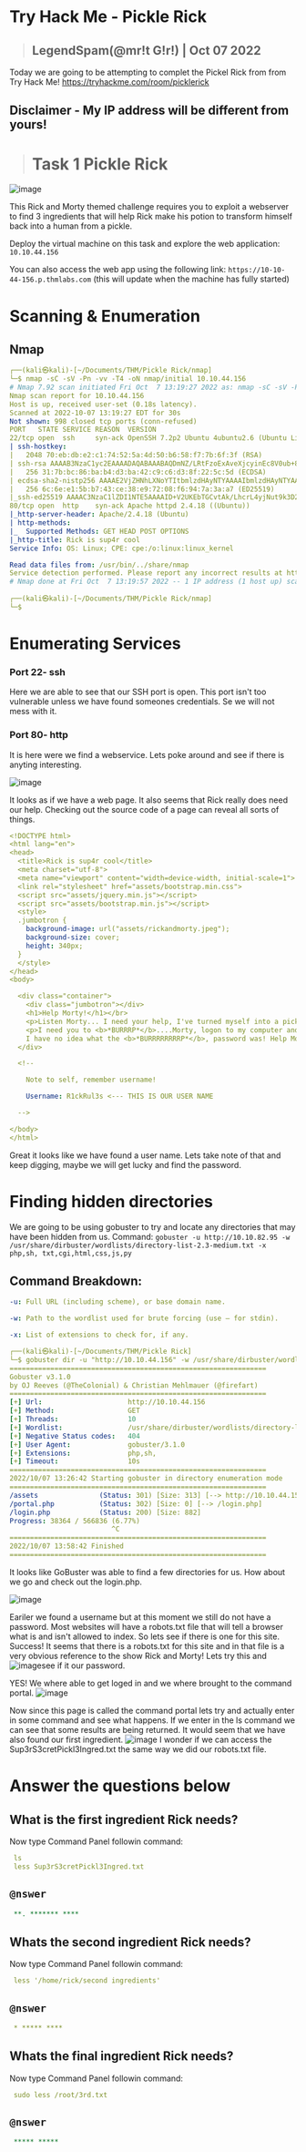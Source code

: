 # Try Hack Me - Pickle Rick

>## LegendSpam(@mr!t G!r!) | Oct 07 2022

Today we are going to be attempting to complet the Pickel Rick from from Try Hack Me!
https://tryhackme.com/room/picklerick

## Disclaimer - My IP address will be different from yours!

># Task 1 Pickle Rick 
![image](https://i.imgur.com/o9pyhyU.jpg)

This Rick and Morty themed challenge requires you to exploit a webserver to find 3 ingredients that will help Rick make his potion to transform himself back into a human from a pickle.

Deploy the virtual machine on this task and explore the web application: `10.10.44.156`

You can also access the web app using the following link: `https://10-10-44-156.p.thmlabs.com` (this will update when the machine has fully started)

# Scanning & Enumeration
## Nmap
```yaml
┌──(kali㉿kali)-[~/Documents/THM/Pickle Rick/nmap]
└─$ nmap -sC -sV -Pn -vv -T4 -oN nmap/initial 10.10.44.156
# Nmap 7.92 scan initiated Fri Oct  7 13:19:27 2022 as: nmap -sC -sV -Pn -vv -T4 -oN nmap/initial 10.10.44.156
Nmap scan report for 10.10.44.156
Host is up, received user-set (0.18s latency).
Scanned at 2022-10-07 13:19:27 EDT for 30s
Not shown: 998 closed tcp ports (conn-refused)
PORT   STATE SERVICE REASON  VERSION
22/tcp open  ssh     syn-ack OpenSSH 7.2p2 Ubuntu 4ubuntu2.6 (Ubuntu Linux; protocol 2.0)
| ssh-hostkey: 
|   2048 70:eb:db:e2:c1:74:52:5a:4d:50:b6:58:f7:7b:6f:3f (RSA)
| ssh-rsa AAAAB3NzaC1yc2EAAAADAQABAAABAQDmNZ/LRtFzoExAveXjcyinEc8V0ub+8PTkh20JexjMf1UnxZP0Svfu7rHhnJ9+7yAbOlxtaOKJbYo7CxaQv7GIVOtncRkQYp20R/Y60COF0S+4Jji8HQnMuCPofnq4bN9xPXiWC6wDPtPcsjAmBYUki4GK/5VKLLVtHq3nIbUAYiApZJMyEdkGCilc3+KnNMoZsl3tmCn4hKHFciu94FfucoQPYs6GudXb2eIKHFZDtEfpdKYIc5quWgLNzLL4kUi47r/8blOwPwQQ2Hs1g/AExSAdboDPZ5MTRArc5NyA5qgH5kWvmkjHb8s0DyPsQQDTesMiwRgVbBhIXO2ye+Zr
|   256 31:7b:bc:86:ba:b4:d3:ba:42:c9:c6:d3:8f:22:5c:5d (ECDSA)
| ecdsa-sha2-nistp256 AAAAE2VjZHNhLXNoYTItbmlzdHAyNTYAAAAIbmlzdHAyNTYAAABBBO/ALQrxvy7ApoXK7cGYQN0KjqECM2LJe5nWvHM0ULX1kmznXJm+F71yrydzD5p625jSsoGO9pm+z/L8BaKa0F0=
|   256 6c:6e:e1:5b:b7:43:ce:38:e9:72:08:f6:94:7a:3a:a7 (ED25519)
|_ssh-ed25519 AAAAC3NzaC1lZDI1NTE5AAAAID+V2UKEbTGCvtAk/LhcrL4yjNut9k3D2xTbnlpBA7B4
80/tcp open  http    syn-ack Apache httpd 2.4.18 ((Ubuntu))
|_http-server-header: Apache/2.4.18 (Ubuntu)
| http-methods: 
|_  Supported Methods: GET HEAD POST OPTIONS
|_http-title: Rick is sup4r cool
Service Info: OS: Linux; CPE: cpe:/o:linux:linux_kernel

Read data files from: /usr/bin/../share/nmap
Service detection performed. Please report any incorrect results at https://nmap.org/submit/ .
# Nmap done at Fri Oct  7 13:19:57 2022 -- 1 IP address (1 host up) scanned in 30.16 seconds
                                                                                     
┌──(kali㉿kali)-[~/Documents/THM/Pickle Rick/nmap]
└─$ 

```
# Enumerating Services

### Port 22- ssh

Here we are able to see that our SSH port is open. This port isn't too vulnerable unless we have found someones credentials. Se we will not mess with it.

### Port 80- http

It is here were we find a webservice. Lets poke around and see if there is anyting interesting.

![image](https://raw.githubusercontent.com/CCrashZer0/PickleRick/master/images/webService.png)

It looks as if we have a web page. It also seems that Rick really does need our help.
Checking out the source code of a page can reveal all sorts of things. 
```yaml
<!DOCTYPE html>
<html lang="en">
<head>
  <title>Rick is sup4r cool</title>
  <meta charset="utf-8">
  <meta name="viewport" content="width=device-width, initial-scale=1">
  <link rel="stylesheet" href="assets/bootstrap.min.css">
  <script src="assets/jquery.min.js"></script>
  <script src="assets/bootstrap.min.js"></script>
  <style>
  .jumbotron {
    background-image: url("assets/rickandmorty.jpeg");
    background-size: cover;
    height: 340px;
  }
  </style>
</head>
<body>

  <div class="container">
    <div class="jumbotron"></div>
    <h1>Help Morty!</h1></br>
    <p>Listen Morty... I need your help, I've turned myself into a pickle again and this time I can't change back!</p></br>
    <p>I need you to <b>*BURRRP*</b>....Morty, logon to my computer and find the last three secret ingredients to finish my pickle-reverse potion. The only problem is,
    I have no idea what the <b>*BURRRRRRRRP*</b>, password was! Help Morty, Help!</p></br>
  </div>

  <!--

    Note to self, remember username!

    Username: R1ckRul3s <--- THIS IS OUR USER NAME 

  -->

</body>
</html>

```
Great it looks like we have found a user name. Lets take note of that and keep digging, maybe we will get lucky and find the password.

# Finding hidden directories

We are going to be using gobuster to try and locate any directories that may have been hidden from us.
Command: `gobuster -u http://10.10.82.95 -w /usr/share/dirbuster/wordlists/directory-list-2.3-medium.txt -x php,sh, txt,cgi,html,css,js,py`

## Command Breakdown:
```yaml
-u: Full URL (including scheme), or base domain name.

-w: Path to the wordlist used for brute forcing (use – for stdin).

-x: List of extensions to check for, if any.  
```
```yaml
┌──(kali㉿kali)-[~/Documents/THM/Pickle Rick]
└─$ gobuster dir -u "http://10.10.44.156" -w /usr/share/dirbuster/wordlists/directory-list-1.0.txt -x php,sh, txt,cgi,html,css,js,py
===============================================================
Gobuster v3.1.0
by OJ Reeves (@TheColonial) & Christian Mehlmauer (@firefart)
===============================================================
[+] Url:                     http://10.10.44.156
[+] Method:                  GET
[+] Threads:                 10
[+] Wordlist:                /usr/share/dirbuster/wordlists/directory-list-1.0.txt
[+] Negative Status codes:   404
[+] User Agent:              gobuster/3.1.0
[+] Extensions:              php,sh,
[+] Timeout:                 10s
===============================================================
2022/10/07 13:26:42 Starting gobuster in directory enumeration mode
===============================================================
/assets               (Status: 301) [Size: 313] [--> http://10.10.44.156/assets/]
/portal.php           (Status: 302) [Size: 0] [--> /login.php]                   
/login.php            (Status: 200) [Size: 882]                                  
Progress: 38364 / 566836 (6.77%)
                         ^C
===============================================================
2022/10/07 13:58:42 Finished
===============================================================
```
It looks like GoBuster was able to find a few directories for us.
How about we go and check out the login.php. 

![image](https://raw.githubusercontent.com/CCrashZer0/PickleRick/master/images/login.png)

Eariler we found a username but at this moment we still do not have a password.
Most websites will have a robots.txt file that will tell a browser what is and isn't allowed to index. So lets see if there is one for this site.
Success! It seems that there is a robots.txt for this site and in that file is a very obvious reference to the show Rick and Morty! Lets try this and 
![image](https://raw.githubusercontent.com/CCrashZer0/PickleRick/master/images/robots.png)see if it our password.

YES! We where able to get loged in and we where brought to the command portal. 
![image](https://raw.githubusercontent.com/CCrashZer0/PickleRick/master/images/commandPortal.png)

Now since this page is called the command portal lets try and actually enter in some command and see what happens.
If we enter in the ls command we can see that some results are being returned. It would seem that we have also found our first ingredient.
![image](https://raw.githubusercontent.com/CCrashZer0/PickleRick/master/images/lsCommand.png)
I wonder if we can access the Sup3rS3cretPickl3Ingred.txt the same way we did our robots.txt file. 


# Answer the questions below

## What is the first ingredient Rick needs?
Now type Command Panel followin command:
```yaml
 ls
 less Sup3rS3cretPickl3Ingred.txt

```
## `@nswer`
```yaml
 **. ******* ****
```
## Whats the second ingredient Rick needs?
Now type Command Panel followin command:
```yaml
 less '/home/rick/second ingredients'
```
## `@nswer`
```yaml
 * ***** ****
```

## Whats the final ingredient Rick needs?
Now type Command Panel followin command:
```yaml
 sudo less /root/3rd.txt
```
## `@nswer`
```yaml
 ***** *****
```

